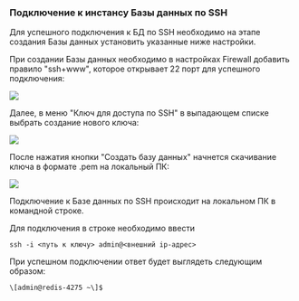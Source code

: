 ### Подключение к инстансу Базы данных по SSH

Для успешного подключения к БД по SSH необходимо на этапе создания Базы данных установить указанные ниже настройки.

При создании Базы данных необходимо в настройках Firewall добавить правило "ssh+www", которое открывает 22 порт для успешного подключения:

![](./assets/helpjuice_production-2fuploads-2fupload-2fimage-2f7055-2fdirect-2f1609000020129-1609000020128.png)

Далее, в меню "Ключ для доступа по SSH" в выпадающем списке выбрать создание нового ключа:

![](./assets/helpjuice_production-2fuploads-2fupload-2fimage-2f7055-2fdirect-2f1609000020208-1609000020208.png)

После нажатия кнопки "Создать базу данных" начнется скачивание ключа в формате .pem на локальный ПК:

![](./assets/helpjuice_production-2fuploads-2fupload-2fimage-2f7055-2fdirect-2f1609000020289-1609000020289.png)

Подключение к Базе данных по SSH происходит на локальном ПК в командной строке.

Для подключения в строке необходимо ввести 

```
ssh -i <путь к ключу> admin@<внешний ip-адрес>
```

При успешном подключении ответ будет выглядеть следующим образом:

```
\[admin@redis-4275 ~\]$
```